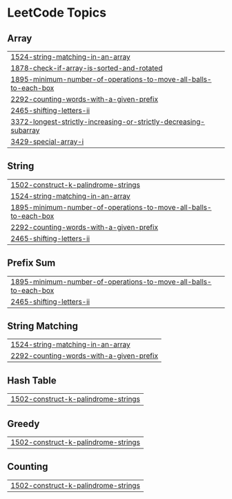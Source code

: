 

<!---LeetCode Topics Start-->
# LeetCode Topics
## Array
|  |
| ------- |
| [1524-string-matching-in-an-array](https://github.com/VeronicaRomany/LeetCodeSolutions/tree/master/1524-string-matching-in-an-array) |
| [1878-check-if-array-is-sorted-and-rotated](https://github.com/VeronicaRomany/LeetCodeSolutions/tree/master/1878-check-if-array-is-sorted-and-rotated) |
| [1895-minimum-number-of-operations-to-move-all-balls-to-each-box](https://github.com/VeronicaRomany/LeetCodeSolutions/tree/master/1895-minimum-number-of-operations-to-move-all-balls-to-each-box) |
| [2292-counting-words-with-a-given-prefix](https://github.com/VeronicaRomany/LeetCodeSolutions/tree/master/2292-counting-words-with-a-given-prefix) |
| [2465-shifting-letters-ii](https://github.com/VeronicaRomany/LeetCodeSolutions/tree/master/2465-shifting-letters-ii) |
| [3372-longest-strictly-increasing-or-strictly-decreasing-subarray](https://github.com/VeronicaRomany/LeetCodeSolutions/tree/master/3372-longest-strictly-increasing-or-strictly-decreasing-subarray) |
| [3429-special-array-i](https://github.com/VeronicaRomany/LeetCodeSolutions/tree/master/3429-special-array-i) |
## String
|  |
| ------- |
| [1502-construct-k-palindrome-strings](https://github.com/VeronicaRomany/LeetCodeSolutions/tree/master/1502-construct-k-palindrome-strings) |
| [1524-string-matching-in-an-array](https://github.com/VeronicaRomany/LeetCodeSolutions/tree/master/1524-string-matching-in-an-array) |
| [1895-minimum-number-of-operations-to-move-all-balls-to-each-box](https://github.com/VeronicaRomany/LeetCodeSolutions/tree/master/1895-minimum-number-of-operations-to-move-all-balls-to-each-box) |
| [2292-counting-words-with-a-given-prefix](https://github.com/VeronicaRomany/LeetCodeSolutions/tree/master/2292-counting-words-with-a-given-prefix) |
| [2465-shifting-letters-ii](https://github.com/VeronicaRomany/LeetCodeSolutions/tree/master/2465-shifting-letters-ii) |
## Prefix Sum
|  |
| ------- |
| [1895-minimum-number-of-operations-to-move-all-balls-to-each-box](https://github.com/VeronicaRomany/LeetCodeSolutions/tree/master/1895-minimum-number-of-operations-to-move-all-balls-to-each-box) |
| [2465-shifting-letters-ii](https://github.com/VeronicaRomany/LeetCodeSolutions/tree/master/2465-shifting-letters-ii) |
## String Matching
|  |
| ------- |
| [1524-string-matching-in-an-array](https://github.com/VeronicaRomany/LeetCodeSolutions/tree/master/1524-string-matching-in-an-array) |
| [2292-counting-words-with-a-given-prefix](https://github.com/VeronicaRomany/LeetCodeSolutions/tree/master/2292-counting-words-with-a-given-prefix) |
## Hash Table
|  |
| ------- |
| [1502-construct-k-palindrome-strings](https://github.com/VeronicaRomany/LeetCodeSolutions/tree/master/1502-construct-k-palindrome-strings) |
## Greedy
|  |
| ------- |
| [1502-construct-k-palindrome-strings](https://github.com/VeronicaRomany/LeetCodeSolutions/tree/master/1502-construct-k-palindrome-strings) |
## Counting
|  |
| ------- |
| [1502-construct-k-palindrome-strings](https://github.com/VeronicaRomany/LeetCodeSolutions/tree/master/1502-construct-k-palindrome-strings) |
<!---LeetCode Topics End-->